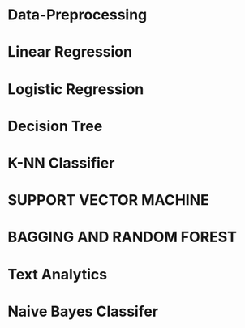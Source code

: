 # Data-Preprocessing
# Linear Regression
# Logistic Regression
# Decision Tree
# K-NN Classifier
# SUPPORT VECTOR MACHINE
# BAGGING AND RANDOM FOREST
# Text Analytics
# Naive Bayes Classifer
